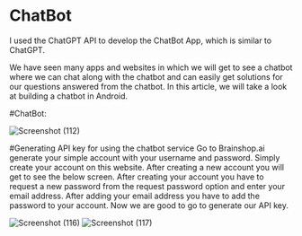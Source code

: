 # ChatBot
I used the ChatGPT API to develop the ChatBot App, which is similar to ChatGPT.

We have seen many apps and websites in which we will get to see a chatbot where we can chat along with the chatbot and can easily get solutions for our questions answered from the chatbot.
In this article, we will take a look at building a chatbot in Android. 

#ChatBot:

![Screenshot (112)](https://github.com/awaisiftikhar90/ChatBot/assets/43185991/442756e1-e03f-4e75-96ac-b79ac50080ac)


#Generating API key for using the chatbot service
Go to Brainshop.ai generate your simple account with your username and password. Simply create your account on this website. After creating a new account you will get to see the below screen. After creating your account you have to request a new password from the request password option and enter your email address. After adding your email address you have to add the password to your account. Now we are good to go to generate our API key. 

![Screenshot (116)](https://github.com/awaisiftikhar90/ChatBot/assets/43185991/123cebac-6750-4923-9d70-7f45ecaa0a10)
![Screenshot (117)](https://github.com/awaisiftikhar90/ChatBot/assets/43185991/bd8c23d8-6600-4b55-93d8-4b03a519016a)
